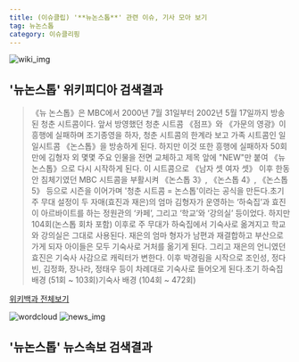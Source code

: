 ```yaml
---
title: (이슈클립) '**뉴논스톱**' 관련 이슈, 기사 모아 보기
tag: 뉴논스톱
category: 이슈클리핑
---
```

![wiki_img](https://user-images.githubusercontent.com/42597476/44503234-41136a80-a6d0-11e8-9071-6fc6418eafe4.png)
## **'**뉴논스톱**'** 위키피디아 검색결과
>《뉴 논스톱》은 MBC에서 2000년 7월 31일부터 2002년 5월 17일까지 방송된 청춘 시트콤이다. 앞서 방영했던 청춘 시트콤 《점프》와 《가문의 영광》이 흥행에 실패하며 조기종영을 하자, 청춘 시트콤의 한계라 보고 가족 시트콤인 일일시트콤 《논스톱》을 방송하게 된다. 하지만 이것 또한 흥행에 실패하자 50회 만에 김형자 외 몇몇 주요 인물을 전면 교체하고 제목 앞에 "NEW"만 붙여 《뉴 논스톱》으로 다시 시작하게 된다. 이 시트콤으로 《남자 셋 여자 셋》 이후 한동안 침체기였던 MBC 시트콤을 부활시켜 《논스톱 3》, 《논스톱 4》, 《논스톱 5》 등으로 시즌을 이어가며 '청춘 시트콤 = 논스톱'이라는 공식을 만든다.초기 주 무대 설정이 두 자매(효진과 재은)의 엄마 김형자가 운영하는 ‘하숙집’과 효진이 아르바이트를 하는 정원관의 ‘카페’, 그리고 ‘학교’와 ‘강의실’ 등이었다. 하지만 104회(논스톱 회차 포함) 이후로 주 무대가 하숙집에서 기숙사로 옮겨지고 학교와 강의실은 그대로 사용된다. 재은의 엄마 형자가 남편과 재결합하고 부산으로 가게 되자 아이들은 모두 기숙사로 거처를 옮기게 된다. 그리고 재은의 언니였던 효진은 기숙사 사감으로 캐릭터가 변한다. 이후 박경림을 시작으로 조인성, 정다빈, 김정화, 장나라, 정태우 등이 차례대로 기숙사로 들어오게 된다.초기 하숙집 배경 (51회 ~ 103회)기숙사 배경 (104회 ~ 472회)

<a href="https://ko.wikipedia.org/wiki/뉴논스톱" target="_blank">위키백과 전체보기</a>

![wordcloud](https://s3.ap-northeast-2.amazonaws.com/lyrics101-wordcloud/2018-10-02-1538442482.png)
![news_img](https://user-images.githubusercontent.com/42597476/44507050-1206f400-a6e4-11e8-8d98-7ffbfebb353f.png)
## **'**뉴논스톱**'** 뉴스속보 검색결과


